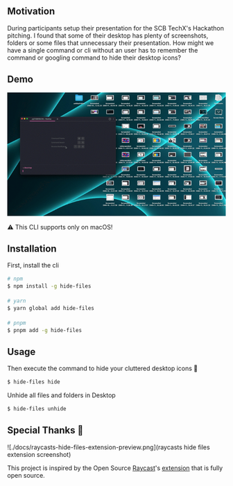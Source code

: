 ## Motivation

During participants setup their presentation for the SCB TechX's Hackathon pitching. I found that some of their desktop has plenty of screenshots, folders or some files that unnecessary their
presentation. How might we have a single command or cli without an user has to remember the command or googling command to hide their desktop icons?

## Demo

![demo hide and show files with hide-files cli](./docs/demo.gif)

⚠️ This CLI supports only on macOS!

## Installation

First, install the cli

```bash
# npm
$ npm install -g hide-files

# yarn
$ yarn global add hide-files

# pnpm
$ pnpm add -g hide-files
```

## Usage

Then execute the command to hide your cluttered desktop icons 🤫

```bash
$ hide-files hide
```

Unhide all files and folders in Desktop

```bash
$ hide-files unhide
```

## Special Thanks 🙏

![./docs/raycasts-hide-files-extension-preview.png](raycasts hide files extension screenshot)

This project is inspired by the Open Source [Raycast](https://www.raycast.com/)'s [extension](https://github.com/raycast/extensions/) that is fully open source.
